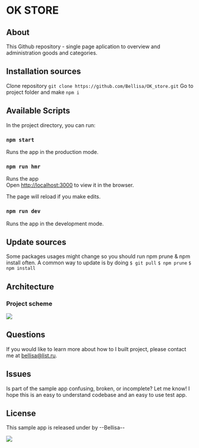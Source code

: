 # OK STORE
  ## About
This Github repository - single page aplication to overview and administration goods and categories.

  ## Installation sources
Clone repository
`git clone https://github.com/Bellisa/OK_store.git`
Go to project folder and make
`npm i`
## Available Scripts

In the project directory, you can run:

### `npm start`

Runs the app in the production mode.<br>

### `npm run hmr`
Runs the app <br>
Open [http://localhost:3000](http://localhost:3000) to view it in the browser.

The page will reload if you make edits.<br>

### `npm run dev`

Runs the app in the development mode.<br>

## Update sources
Some packages usages might change so you should run npm prune & npm install often. A common way to update is by doing
  `$ git pull`
  `$ npm prune`
  `$ npm install`

 ## Architecture
### Project scheme
<img src="schema.png">

## Questions
If you would like to learn more about how to I built project, please contact me at bellisa@list.ru.

## Issues
Is part of the sample app confusing, broken, or incomplete? Let me know! I hope this is an easy to understand codebase and an easy to use test app.

## License
This sample app is released under by --Bellisa--


<img src="schema.png">
